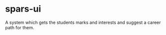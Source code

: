 # spars-ui

A system which gets the students marks and interests and suggest a career path for them.
